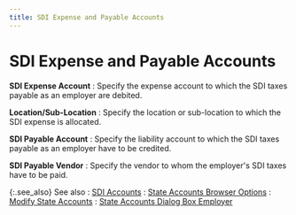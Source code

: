 ```yaml
---
title: SDI Expense and Payable Accounts
---
```


# SDI Expense and Payable Accounts


**SDI Expense Account**
: Specify the expense account to which the SDI taxes  payable as an employer are debited.


**Location/Sub-Location**
: Specify the location or sub-location to which the  SDI expense is allocated.


**SDI Payable Account**
: Specify the liability account to which the SDI taxes  payable as an employer have to be credited.


**SDI Payable Vendor**
: Specify the vendor to whom the employer's SDI taxes  have to be paid.


{:.see_also}
See also
: [SDI Accounts]({{site.prl_baseurl}}/misc/sdi_accounts.html)
: [State  Accounts Browser Options]({{site.prl_baseurl}}/setup/state-accounts/setup/state_accounts_browser_options.html)
: [Modify State  Accounts]({{site.prl_baseurl}}/setup/state-accounts/setup/modifying_state_accounts.html)
: [State  Accounts Dialog Box Employer]({{site.prl_baseurl}}/misc/the_state_accounts_profile_employer.html)
